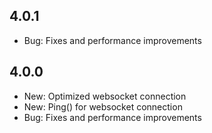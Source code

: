 ## 4.0.1
* Bug: Fixes and performance improvements

## 4.0.0
* New: Optimized websocket connection
* New: Ping() for websocket connection
* Bug: Fixes and performance improvements
